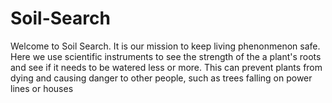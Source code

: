 # Soil-Search
Welcome to Soil Search. It is our mission to keep living phenonmenon safe. Here we use scientific instruments to see the strength of the a plant's roots and see if it needs to be watered less or more. This can prevent plants from dying and causing danger to other people, such as trees falling on power lines or houses
